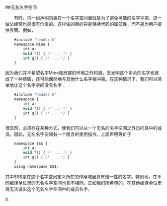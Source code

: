 ##无名名字空间

&emsp;&emsp;有时，将一组声明包裹在一个名字空间里就是为了避免可能的名字冲突，这一做法经常也是很有价值的。这样做的目的只是保持代码的局部性，而不是为用户提供界面。例如，

```javascript
    #include "header.h"
    namespace Mine {
        int a;
        void f() { /* ... */ }
        int g() { /* ... */ }
    }
```

因为我们并不希望名字Mine被局部的环境之外知道，去发明这个多余的名字也就成了一种烦恼，还可能偶然地与其他什么名字相冲突。在这种情况下，我们可以简单地让这个名字空间没有名字：

```javascript
    #include "header.h"
    namespace {
        int a;
        void f() { /* ... */ }
        int g() { /* ... */ }
    }
```

很显然，必须存在某种方式，使我们可以从一个无名的名字空间之外访问其中的成员。因此，无名名字空间有一个隐含的使用指令。上面声明等价于

```javascript
    namespace $$$ {
        int a;
        void f() { /* ... */ }
        int g() { /* ... */ }
    }
    using namespace $$$;
```

其中$$$是在这个名字空间定义所在的作用域里具有惟一性的名字。特别地，在不同编译单位里的无名名字空间也互不相同。正如我们所希望的，在其他编译单位里将无法说出这个无名名字空间中的成员名字。


🔚